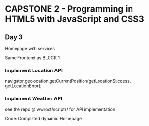 # CAPSTONE 2 - Programming in HTML5 with JavaScript and CSS3

## Day 3
Homepage with services


Same Frontend as BLOCK 1

### Implement Location API
navigator.geolocation.getCurrentPosition(getLocationSuccess, getLocationError);

### Implement Weather API
see the repo @ wwroot/scripts/ for API implementation


Code: Completed dynamic Homepage

[](homepage-dynamic.png)

[](homepage-dynamic-2.png)